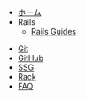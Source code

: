- [ホーム](/)
- Rails
  - [Rails Guides](/rails/rails-guides.md)

<!-- - ガイド
  - [基本編](guide.md)
  - [応用編](advanced.md) -->
- [Git](/git/index.md)
- [GitHub](/github/index.md)
- [SSG](/ssg/index.md)
- [Rack](/rack/index.md)
- [FAQ](faq.md)

